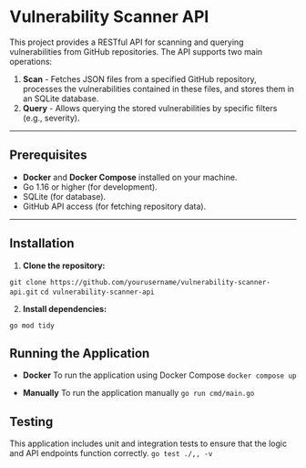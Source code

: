 # **Vulnerability Scanner API**

This project provides a RESTful API for scanning and querying vulnerabilities from GitHub repositories. The API supports two main operations:

1. **Scan** - Fetches JSON files from a specified GitHub repository, processes the vulnerabilities contained in these files, and stores them in an SQLite database.
2. **Query** - Allows querying the stored vulnerabilities by specific filters (e.g., severity).

---

## **Prerequisites**

- **Docker** and **Docker Compose** installed on your machine.
- Go 1.16 or higher (for development).
- SQLite (for database).
- GitHub API access (for fetching repository data).

---

## **Installation**

1. **Clone the repository:**

`git clone https://github.com/yourusername/vulnerability-scanner-api.git`
`cd vulnerability-scanner-api`

2. **Install dependencies:**

`go mod tidy`

## **Running the Application**

- **Docker**
To run the application using Docker Compose
`docker compose up`

- **Manually**
To run the application manually
`go run cmd/main.go`

## **Testing**
This application includes unit and integration tests to ensure that the logic and API endpoints function correctly.
`go test ./,, -v`
